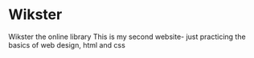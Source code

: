 # Wikster
Wikster the online library
This is my second website- just practicing the basics of web design, html and css
